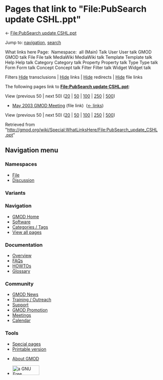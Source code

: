 <div id="mw-page-base" class="noprint">

</div>

<div id="mw-head-base" class="noprint">

</div>

<div id="content" class="mw-body" role="main">

<span id="top"></span>

<div id="mw-js-message" style="display:none;">

</div>



# <span dir="auto">Pages that link to "File:PubSearch update CSHL.ppt"</span>

<div id="bodyContent">

<div id="contentSub">

← [File:PubSearch update
CSHL.ppt](/wiki/File:PubSearch_update_CSHL.ppt "File:PubSearch update CSHL.ppt")

</div>

<div id="jump-to-nav" class="mw-jump">

Jump to: [navigation](#mw-navigation), [search](#p-search)

</div>

<div id="mw-content-text">

What links here Page:  Namespace:  all (Main) Talk User User talk GMOD
GMOD talk File File talk MediaWiki MediaWiki talk Template Template talk
Help Help talk Category Category talk Property Property talk Type Type
talk Form Form talk Concept Concept talk Filter Filter talk Widget
Widget talk

Filters
[Hide](/mediawiki/index.php?title=Special:WhatLinksHere/File:PubSearch_update_CSHL.ppt&hidetrans=1 "Special:WhatLinksHere/File:PubSearch update CSHL.ppt")
transclusions \|
[Hide](/mediawiki/index.php?title=Special:WhatLinksHere/File:PubSearch_update_CSHL.ppt&hidelinks=1 "Special:WhatLinksHere/File:PubSearch update CSHL.ppt")
links \|
[Hide](/mediawiki/index.php?title=Special:WhatLinksHere/File:PubSearch_update_CSHL.ppt&hideredirs=1 "Special:WhatLinksHere/File:PubSearch update CSHL.ppt")
redirects \|
[Hide](/mediawiki/index.php?title=Special:WhatLinksHere/File:PubSearch_update_CSHL.ppt&hideimages=1 "Special:WhatLinksHere/File:PubSearch update CSHL.ppt")
file links

The following pages link to **[File:PubSearch update
CSHL.ppt](/wiki/File:PubSearch_update_CSHL.ppt "File:PubSearch update CSHL.ppt")**:

View (previous 50 \| next 50)
([20](/mediawiki/index.php?title=Special:WhatLinksHere/File:PubSearch_update_CSHL.ppt&limit=20 "Special:WhatLinksHere/File:PubSearch update CSHL.ppt")
\|
[50](/mediawiki/index.php?title=Special:WhatLinksHere/File:PubSearch_update_CSHL.ppt&limit=50 "Special:WhatLinksHere/File:PubSearch update CSHL.ppt")
\|
[100](/mediawiki/index.php?title=Special:WhatLinksHere/File:PubSearch_update_CSHL.ppt&limit=100 "Special:WhatLinksHere/File:PubSearch update CSHL.ppt")
\|
[250](/mediawiki/index.php?title=Special:WhatLinksHere/File:PubSearch_update_CSHL.ppt&limit=250 "Special:WhatLinksHere/File:PubSearch update CSHL.ppt")
\|
[500](/mediawiki/index.php?title=Special:WhatLinksHere/File:PubSearch_update_CSHL.ppt&limit=500 "Special:WhatLinksHere/File:PubSearch update CSHL.ppt"))

- [May 2003 GMOD
  Meeting](/wiki/May_2003_GMOD_Meeting "May 2003 GMOD Meeting") (file
  link) ‎ <span class="mw-whatlinkshere-tools">([←
  links](/mediawiki/index.php?title=Special:WhatLinksHere&target=May+2003+GMOD+Meeting "Special:WhatLinksHere"))</span>

View (previous 50 \| next 50)
([20](/mediawiki/index.php?title=Special:WhatLinksHere/File:PubSearch_update_CSHL.ppt&limit=20 "Special:WhatLinksHere/File:PubSearch update CSHL.ppt")
\|
[50](/mediawiki/index.php?title=Special:WhatLinksHere/File:PubSearch_update_CSHL.ppt&limit=50 "Special:WhatLinksHere/File:PubSearch update CSHL.ppt")
\|
[100](/mediawiki/index.php?title=Special:WhatLinksHere/File:PubSearch_update_CSHL.ppt&limit=100 "Special:WhatLinksHere/File:PubSearch update CSHL.ppt")
\|
[250](/mediawiki/index.php?title=Special:WhatLinksHere/File:PubSearch_update_CSHL.ppt&limit=250 "Special:WhatLinksHere/File:PubSearch update CSHL.ppt")
\|
[500](/mediawiki/index.php?title=Special:WhatLinksHere/File:PubSearch_update_CSHL.ppt&limit=500 "Special:WhatLinksHere/File:PubSearch update CSHL.ppt"))

</div>

<div class="printfooter">

Retrieved from
"<http://gmod.org/wiki/Special:WhatLinksHere/File:PubSearch_update_CSHL.ppt>"

</div>

<div id="catlinks" class="catlinks catlinks-allhidden">

</div>

<div class="visualClear">

</div>

</div>

</div>

<div id="mw-navigation">

## Navigation menu

<div id="mw-head">



<div id="left-navigation">

<div id="p-namespaces" class="vectorTabs" role="navigation"
aria-labelledby="p-namespaces-label">

### Namespaces

- <span id="ca-nstab-image"><a href="/wiki/File:PubSearch_update_CSHL.ppt" accesskey="c"
  title="View the file page [c]">File</a></span>
- <span id="ca-talk"><a
  href="/mediawiki/index.php?title=File_talk:PubSearch_update_CSHL.ppt&amp;action=edit&amp;redlink=1"
  accesskey="t"
  title="Discussion about the content page [t]">Discussion</a></span>

</div>

<div id="p-variants" class="vectorMenu emptyPortlet" role="navigation"
aria-labelledby="p-variants-label">

### 

### Variants[](#)

<div class="menu">

</div>

</div>

</div>

<div id="right-navigation">





</div>



</div>

</div>

</div>

<div id="mw-panel">

<div id="p-logo" role="banner">

<a href="/wiki/Main_Page"
style="background-image: url(http://gmod.org/images/GMOD-cogs.png);"
title="Visit the main page"></a>

</div>

<div id="p-Navigation" class="portal" role="navigation"
aria-labelledby="p-Navigation-label">

### Navigation

<div class="body">

- <span id="n-GMOD-Home">[GMOD Home](/wiki/Main_Page)</span>
- <span id="n-Software">[Software](/wiki/GMOD_Components)</span>
- <span id="n-Categories-.2F-Tags">[Categories /
  Tags](/wiki/Categories)</span>
- <span id="n-View-all-pages">[View all
  pages](/wiki/Special:AllPages)</span>

</div>

</div>

<div id="p-Documentation" class="portal" role="navigation"
aria-labelledby="p-Documentation-label">

### Documentation

<div class="body">

- <span id="n-Overview">[Overview](/wiki/Overview)</span>
- <span id="n-FAQs">[FAQs](/wiki/Category:FAQ)</span>
- <span id="n-HOWTOs">[HOWTOs](/wiki/Category:HOWTO)</span>
- <span id="n-Glossary">[Glossary](/wiki/Glossary)</span>

</div>

</div>

<div id="p-Community" class="portal" role="navigation"
aria-labelledby="p-Community-label">

### Community

<div class="body">

- <span id="n-GMOD-News">[GMOD News](/wiki/GMOD_News)</span>
- <span id="n-Training-.2F-Outreach">[Training /
  Outreach](/wiki/Training_and_Outreach)</span>
- <span id="n-Support">[Support](/wiki/Support)</span>
- <span id="n-GMOD-Promotion">[GMOD
  Promotion](/wiki/GMOD_Promotion)</span>
- <span id="n-Meetings">[Meetings](/wiki/Meetings)</span>
- <span id="n-Calendar">[Calendar](/wiki/Calendar)</span>

</div>

</div>

<div id="p-tb" class="portal" role="navigation"
aria-labelledby="p-tb-label">

### Tools

<div class="body">

- <span id="t-specialpages"><a href="/wiki/Special:SpecialPages" accesskey="q"
  title="A list of all special pages [q]">Special pages</a></span>
- <span id="t-print"><a
  href="/mediawiki/index.php?title=Special:WhatLinksHere/File:PubSearch_update_CSHL.ppt&amp;printable=yes"
  rel="alternate" accesskey="p"
  title="Printable version of this page [p]">Printable version</a></span>

</div>

</div>

</div>

</div>

<div id="footer" role="contentinfo">

- <span id="footer-places-about">[About
  GMOD](/wiki/GMOD:About "GMOD:About")</span>

<!-- -->

- <span id="footer-copyrightico">[<img src="http://www.gnu.org/graphics/gfdl-logo-small.png" width="88"
  height="31" alt="a GNU Free Documentation License" />](http://www.gnu.org/licenses/fdl-1.3.html)</span>




</div>
